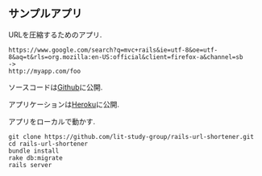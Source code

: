## サンプルアプリ

URLを圧縮するためのアプリ.

```
https://www.google.com/search?q=mvc+rails&ie=utf-8&oe=utf-8&aq=t&rls=org.mozilla:en-US:official&client=firefox-a&channel=sb
->
http://myapp.com/foo
```

ソースコードは[Github](https://github.com/lit-study-group/rails-url-shortener)に公開.

アプリケーションは[Heroku](http://rails-url-shortener.herokuapp.com/)に公開.

アプリをローカルで動かす.

```
git clone https://github.com/lit-study-group/rails-url-shortener.git
cd rails-url-shortener
bundle install
rake db:migrate
rails server
```
